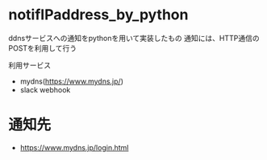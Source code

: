 # notifIPaddress_by_python
ddnsサービスへの通知をpythonを用いて実装したもの
通知には、HTTP通信のPOSTを利用して行う

利用サービス
- mydns(https://www.mydns.jp/)
- slack webhook

# 通知先
- https://www.mydns.jp/login.html


